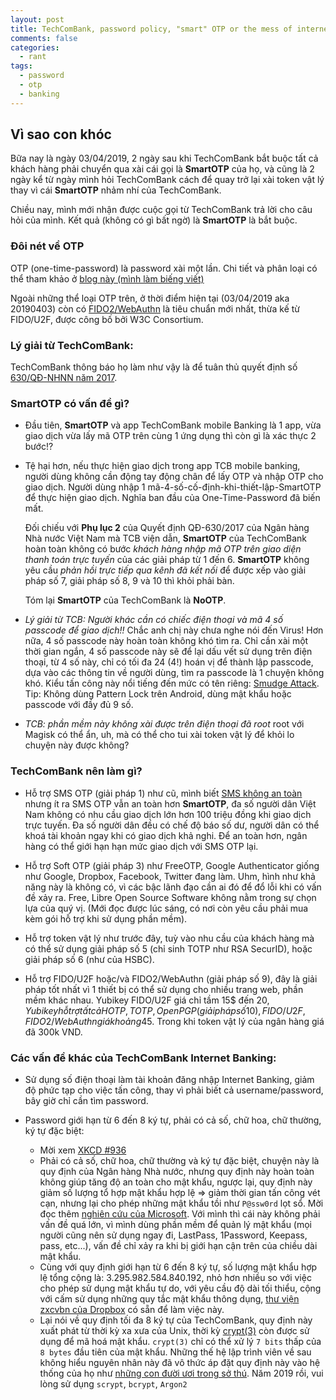 ```yaml
---
layout: post
title: TechComBank, password policy, "smart" OTP or the mess of internet banking
comments: false
categories:
  - rant
tags:
  - password
  - otp
  - banking
---
```


## Vì sao con khóc

Bữa nay là ngày 03/04/2019, 2 ngày sau khi TechComBank bắt buộc tất cả
khách hàng phải chuyển qua xài cái gọi là **SmartOTP** của họ, và cũng là 2 ngày
kể từ ngày mình hỏi TechComBank cách để quay trở lại xài token vật lý thay vì
cái **SmartOTP** nhảm nhí của TechComBank.

Chiều nay, mình mới nhận được cuộc gọi từ TechComBank trả lời cho câu hỏi
của mình. Kết quả (không có gì bất ngờ) là **SmartOTP** là bắt buộc.

### Đôi nét về OTP

OTP (one-time-password) là password xài một lần.
Chi tiết và phân loại có thể tham khảo ở [blog này (mình làm biếng viết)][1]

Ngoài những thể loại OTP trên, ở thời điểm hiện tại (03/04/2019 aka 20190403)
còn có [FIDO2/WebAuthn][2] là tiêu chuẩn mới nhất, thừa kế từ FIDO/U2F,
được công bố bởi W3C Consortium.

### Lý giải từ TechComBank:

TechComBank thông báo họ làm như vậy là để tuân thủ quyết định số
[630/QĐ-NHNN năm 2017][3].

### SmartOTP có vấn đề gì?

- Đầu tiên, **SmartOTP** và app TechComBank mobile Banking là 1 app, vừa giao dịch
  vừa lấy mã OTP trên cùng 1 ứng dụng thì còn gì là xác thực 2 bước!?

- Tệ hại hơn, nếu thực hiện giao dịch trong app TCB mobile banking,
  người dùng không cần động tay động chân để lấy OTP và nhập OTP cho giao dịch.
  Người dùng nhập 1 mã-4-số-cố-định-khi-thiết-lập-SmartOTP để thực hiện giao
  dịch. Nghĩa ban đầu của One-Time-Password đã biến mất.

  Đối chiếu với **Phụ lục 2** của Quyết định QĐ-630/2017 của Ngân hàng Nhà nước
  Việt Nam mà TCB viện dẫn, **SmartOTP** của TechComBank hoàn toàn không có bước
  *khách hàng nhập mã OTP trên giao diện thanh toán trực tuyến* của các giải
  pháp từ 1 đến 6. **SmartOTP** không yêu cầu *phản hồi trực tiếp qua kênh đã
  kết nối* để được xếp vào giải pháp số 7, giải pháp số 8, 9 và 10 thì khỏi phải bàn.

  Tóm lại **SmartOTP** của TechComBank là **NoOTP**.

- *Lý giải từ TCB: Người khác cần có chiếc điện thoại và mã 4 số passcode để
  giao dịch!!* Chắc anh chị này chưa nghe nói đến Virus! Hơn nữa, 4 số passcode
  này hoàn toàn không khó tìm ra. Chỉ cần xài một thời gian ngắn,
  4 số passcode này sẽ để lại dấu vết sử dụng trên điện thoại,
  từ 4 số này, chỉ có tối đa 24 (4!) hoán vị để thành lập passcode,
  dựa vào các thông tin về người dùng, tìm ra passcode là 1 chuyện không khó.
  Kiểu tấn công này nổi tiếng đến mức có tên riêng: [Smudge Attack][5].
  Tip: Không dùng Pattern Lock trên Android, dùng mật khẩu hoặc passcode với
  đầy đủ 9 số.
- *TCB: phần mềm này không xài được trên điện thoại đã root* root với Magisk có
  thể ẩn, uh, mà có thể cho tui xài token vật lý để khỏi lo chuyện này được không?

### TechComBank nên làm gì?

- Hỗ trợ SMS OTP (giải pháp 1) như cũ, mình biết [SMS không an toàn][4]
nhưng ít ra SMS OTP vẫn an toàn hơn **SmartOTP**,
đa số người dân Việt Nam không có nhu cầu giao dịch lớn hơn 100 triệu đồng
khi giao dịch trực tuyến.
Đa số người dân đều có chế độ báo số dư,
người dân có thể khoá tài khoản ngay khi có giao dịch khả nghi.
Để an toàn hơn, ngân hàng có thể giới hạn hạn mức giao dịch với SMS OTP lại.

- Hỗ trợ Soft OTP (giải pháp 3) như FreeOTP, Google Authenticator
giống như Google, Dropbox, Facebook, Twitter đang làm.
Uhm, hình như khả năng này là không có, vì các bậc lãnh đạo cần ai đó để
đổ lỗi khi có vấn đề xảy ra. Free, Libre Open Source Software không nằm trong
sự chọn lựa của quý vị. (Mới đọc được lúc sáng, có nơi còn yêu cầu phải mua kèm
gói hỗ trợ khi sử dụng phần mềm).

- Hỗ trợ token vật lý như trước đây, tuỳ vào nhu cầu của khách hàng mà có thể
  sử dụng giải pháp số 5 (chỉ sinh TOTP như RSA SecurID),
  hoặc giải pháp số 6 (như của HSBC).

- Hỗ trợ FIDO/U2F hoặc/và FIDO2/WebAuthn (giải pháp số 9),
đây là giải pháp tốt nhất vì 1 thiết bị có thể sử dụng cho nhiều trang web,
phần mềm khác nhau.
Yubikey FIDO/U2F giá chỉ tầm 15$ đến 20$, Yubikey hỗ trợ tất cả HOTP, TOTP,
OpenPGP (giải pháp số 10), FIDO/U2F, FIDO2/WebAuthn giá khoảng 45$.
Trong khi token vật lý của ngân hàng giá đã 300k VND.

### Các vấn đề khác của TechComBank Internet Banking:

- Sử dụng số điện thoại làm tài khoản đăng nhập Internet Banking,
giảm độ phức tạp cho việc tấn công, thay vì phải biết cả username/password,
bây giờ chỉ cần tìm password.

- Password giới hạn từ 6 đến 8 ký tự, phải có cả số, chữ hoa, chữ thường,
ký tự đặc biệt:
  * Mời xem [XKCD #936](https://www.xkcd.com/936/)
  * Phải có cả số, chữ hoa, chữ thường và ký tự đặc biệt, chuyện này
  là quy định của Ngân hàng Nhà nước, nhưng quy định này hoàn toàn
  không giúp tăng độ an toàn cho mật khẩu, ngược lại, quy định này giảm
  số lượng tổ hợp mật khẩu hợp lệ => giảm thời gian tấn công vét cạn,
  nhưng lại cho phép những mật khẩu tồi như `P@ssw0rd` lọt sổ.
  Mời đọc thêm [nghiên cứu của Microsoft][6].
  Với mình thì cái này không phải vấn đề quá lớn,
  vì mình dùng phần mềm để quản lý mật khẩu (mọi người cũng nên sử dụng
  ngay đi, LastPass, 1Password, Keepass, pass, etc...),
  vấn đề chỉ xảy ra khi bị giới hạn cận trên của chiều dài mật khẩu.
  * Cùng với quy định giới hạn từ 6 đến 8 ký tự, số lượng mật khẩu hợp lệ
  tổng cộng là: 3.295.982.584.840.192, nhỏ hơn nhiều so với việc cho phép sử
  dụng mật khẩu tự do, với yêu cầu độ dài tối thiểu, cộng với cấm sử dụng
  những quy tắc mật khẩu thông dụng, [thư viện zxcvbn của Dropbox][7] có sẵn
  để làm việc này.
  - Lại nói về quy định tối đa 8 ký tự của TechComBank, quy định này xuất phát
  từ thời kỳ xa xưa của Unix, thời kỳ [crypt(3)][8] còn được sử dụng để mã hoá
  mật khẩu. `crypt(3)` chỉ có thể xử lý `7 bits` thấp của `8 bytes` đầu tiên
  của mật khẩu. Những thế hệ lập trình viên về sau không hiểu nguyên nhân này
  đã vô thức áp đặt quy định này vào hệ thống của họ như
  [những con đười ươi trong sở thú][9].
  Năm 2019 rồi, vui lòng sử dụng `scrypt`, `bcrypt`, `Argon2`

[1]: https://kyosec.blogspot.com/2017/01/anh-gia-cac-loai-otp-uoc-su-dung-pho.html
[2]: https://en.wikipedia.org/wiki/WebAuthn
[3]: https://thuvienphapluat.vn/van-ban/Tien-te-Ngan-hang/Quyet-dinh-630-QD-NHNN-2017-an-toan-bao-mat-thanh-toan-truc-tuyen-thanh-toan-the-ngan-hang-388271.aspx
[4]: https://www.howtogeek.com/310418/why-you-shouldnt-use-sms-for-two-factor-authentication/
[5]: https://security.stackexchange.com/questions/36030/touch-screen-password-guessing-by-fingerprint-trace
[6]: https://www.microsoft.com/en-us/research/wp-content/uploads/2016/06/Microsoft_Password_Guidance-1.pdf
[7]: https://github.com/dropbox/zxcvbn
[8]: http://man7.org/linux/man-pages/man3/crypt.3.html
[9]: https://security.stackexchange.com/questions/33470/what-technical-reasons-are-there-to-have-low-maximum-password-lengths
